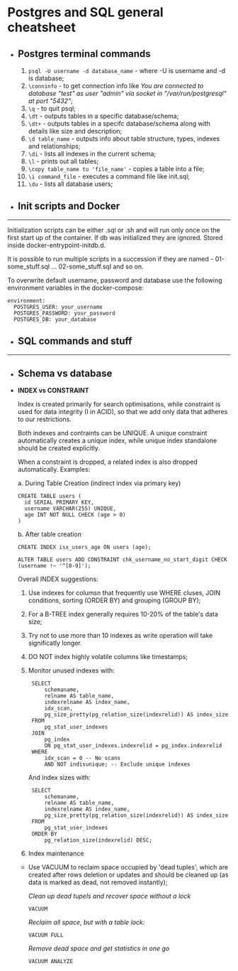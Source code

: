 # Postgres and SQL general cheatsheet

- ## **Postgres terminal commands**

  1. `psql -U username -d database_name` - where -U is username and -d is database;
  2. `\conninfo` - to get connection info like _You are connected to database "test" as user "admin" via socket in "/var/run/postgresql" at port "5432"_;
  3. `\q` - to quit psql;
  4. `\dt` - outputs tables in a specific database/schema;
  5. `\dt+` - outputs tables in a specifc database/schema along with details like size and description;
  6. `\d table_name` - outputs info about table structure, types, indexes and relationships;
  7. `\di` - lists all indexes in the current schema;
  8. `\l` - prints out all tables;
  9. `\copy table_name to 'file_name'` - copies a table into a file;
  10. `\i command_file` - executes a command file like init.sql;
  11. `\du` - lists all database users;

- ## **Init scripts and Docker**

---

Initialization scripts can be either .sql or .sh and will run only once on the first start up of the container. If db was initialized they are ignored. Stored inside docker-entrypoint-initdb.d.

It is possible to run multiple scripts in a succession if they are named - 01-some_stuff.sql ... 02-some_stuff.sql and so on.

To overwrite default username, password and database use the following environment variables in the docker-compose:

```
environment:
  POSTGRES_USER: your_username
  POSTGRES_PASSWORD: your_password
  POSTGRES_DB: your_database
```

- ## **SQL commands and stuff**

---

- ## **Schema vs database**

- **INDEX vs CONSTRAINT**

  Index is created primarily for search optimisations, while constraint is used
  for data integrity (I in ACID), so that we add only data that adheres to our restrictions.

  Both indexes and contraints can be UNIQUE. A unique constraint automatically creates a unique
  index, while unique index standalone should be created explicitly.

  When a constraint is dropped, a related index is also dropped automatically. Examples:

  a. During Table Creation (indirect index via primary key)

  ```
  CREATE TABLE users (
    id SERIAL PRIMARY KEY,
    username VARCHAR(255) UNIQUE,
    age INT NOT NULL CHECK (age > 0)
  )
  ```

  b. After table creation

  ```
  CREATE INDEX isx_users_age ON users (age);

  ALTER TABLE users ADD CONSTRAINT chk_username_no_start_digit CHECK (username !~ '^[0-9]');
  ```

  Overall INDEX suggestions:

  1. Use indexes for columsn that frequently use WHERE cluses, JOIN conditions,
     sorting (ORDER BY) and grouping (GROUP BY);
  2. For a B-TREE index generally requires 10-20% of the table's data size;
  3. Try not to use more than 10 indexes as write operation will take significatly
     longer.
  4. DO NOT index highly volatile columns like timestamps;
  5. Monitor unused indexes with:

     ```
      SELECT
          schemaname,
          relname AS table_name,
          indexrelname AS index_name,
          idx_scan,
          pg_size_pretty(pg_relation_size(indexrelid)) AS index_size
      FROM
          pg_stat_user_indexes
      JOIN
          pg_index
          ON pg_stat_user_indexes.indexrelid = pg_index.indexrelid
      WHERE
          idx_scan = 0 -- No scans
          AND NOT indisunique; -- Exclude unique indexes
     ```

     And index sizes with:

     ```
      SELECT
          schemaname,
          relname AS table_name,
          indexrelname AS index_name,
          pg_size_pretty(pg_relation_size(indexrelid)) AS index_size
      FROM
          pg_stat_user_indexes
      ORDER BY
          pg_relation_size(indexrelid) DESC;
     ```

  6. Index maintenance

  - Use VACUUM to reclaim space occupied by 'dead tuples', which are created
    after rows deletion or updates and should be cleaned up (as data is marked
    as dead, not removed instantly);

    _Clean up dead tupels and recover space without a lock_

    ```
    VACUUM
    ```

    _Reclaim all space, but with a table lock:_

    ```
    VACUUM FULL
    ```

    _Remove dead space and get statistics in one go_

    ```
    VACUUM ANALYZE
    ```
